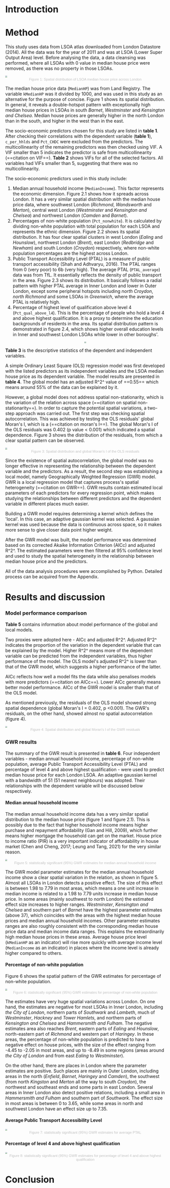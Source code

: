 # Introduction

<div style='page-break-after: always;'></div>

# Method

This study uses data from LSOA atlas downloaded from London Datastore (2014). All the data was for the year of 2011 and was at LSOA (Lower Super Output Area) level. Before analysing the data, a data cleansing was performed, where all LSOAs with 0 value in median house price were removed, as there was no property in those LSOAs. 

<img src="D:\OneDrive - King's College London\Study\Year 3\6SSG3077 Applications of Spatial Data Science\Report\graph\fig1.png" style="zoom:36%;" />
<center style="font-size:11px;color:#c0c0c0;font-family:sans-serif">Figure 1: Spatial distribution of LSOA median house price across London</center>

The median house price data (`MedianHP`) was from Land Registry. The variable `kMedianHP` was it divided by 1000, and was used in this study as an alternative for the purpose of concise. Figure 1 shows its spatial distribution. In general, it reveals a double-hotspot pattern with exceptionally high median house prices in LSOAs in south *Barnet*, *Westminster* and *Kensington and Chelsea*. Median house prices are generally higher in the north London than in the south, and higher in the west than in the east.

The socio-economic predictors chosen for this study are listed in **table 1**. After checking their correlations with the dependent variable (**table 1**), `c_per_hhlds` and `Pct_CHDC` were excluded from the predictors. The multicollinearity of the remaining predictors was then checked using VIF. A VIF smaller than 5 indicates the predictor is safe from multicollinearity (==citation on VIF==). **Table 2** shows VIFs for all of the selected factors. All variables had VIFs smaller than 5, suggesting that there was no multicollinearity.

The socio-economic predictors used in this study include:

1. Median annual household income (`MedianIncome`). This factor represents the economic dimension. Figure 2.1 shows how it spreads across London. It has a very similar spatial distribution with the median house price data, where southwest London (*Richmond*, *Wandsworth* and *Merton*), central west London (*Westminster* and *Kensington and Chelsea*) and northwest London (*Camden* and *Barnet*).
2. Percentages of non-white population (`Pct_nonwhite`). It is calculated by dividing non-white population with total population for each LSOA and represents the ethnic dimension. Figure 2.2 shows its spatial distribution. It has four clear spatial clusters in west London (*Ealing* and *Hounslow*), northwest London (*Brent*), east London (*Redbridge* and *Newham*) and south London (*Croydon*) respectively, where non-white population percentages are the highest across London.
4. Public Transport Accessibility Level (PTAL) is a measure of public transport accessibility (Shah and Adhvaryu, 2016). The PTAL ranges from 0 (very poor) to 6b (very high). 
   The average PTAL (`PTAL_average`) data was from TfL.  It essentially reflects the density of public transport in the area. Figure 2.3 shows its distribution. It basically follows a radial pattern with higher PTAL average in Inner London and lower in Outer London, except some peripheral hotspots including *north Croydon*, *north Richmond* and some LSOAs in *Greenwich*, where the average PTAL is relatively high.
5. Percentage of highest level of qualification above level 4 (`Pct_qual_above_l4`). This is the percentage of people who hold a level 4 and above highest qualification. It is a proxy to determine the education backgrounds of residents in the area. Its spatial distribution pattern is demonstrated in figure 2.4, which shows higher overall education levels in Inner and southwest London LSOAs while lower in other boroughs'.

<center class='half'><img src="D:\OneDrive - King's College London\Study\Year 3\6SSG3077 Applications of Spatial Data Science\Report\graph\fig2.1.png" style="zoom: 17%;" /><img src="D:\OneDrive - King's College London\Study\Year 3\6SSG3077 Applications of Spatial Data Science\Report\graph\fig2.2.png" style="zoom: 17%;" /></center>
<center class='half'><img src="D:\OneDrive - King's College London\Study\Year 3\6SSG3077 Applications of Spatial Data Science\Report\graph\fig2.3.png" style="zoom:17%;" /><img src="D:\OneDrive - King's College London\Study\Year 3\6SSG3077 Applications of Spatial Data Science\Report\graph\fig2.4.png" style="zoom:17%;" /></center>

**Table 3** is the descriptive statistics of the dependent and independent variables.

A simple Ordinary Least Square (OLS) regression model was first developed with the listed predictors as its independent variables and the LSOA median house price as its dependent variable. The model results are presented in **table 4**. The global model has an adjusted R^2^ value of ==0.55== which means around 55% of the data can be explained by it.

However, a global model does not address spatial non-stationarity,  which is the variation of the relation across space (==citation on spatial non-stationarity==). In order to capture the potential spatial variations, a two-step approach was carried out. The first step was checking spatial autocorrelation. This was achieved by testing the OLS residuals' global Moran's I, which is a (==citation on moran's I==). The global Moran's I of the OLS residuals was 0.402 (p value < 0.001) which indicated a spatial dependence. Figure 3 shows the distribution of the residuals, from which a clear spatial pattern can be observed.

<img src="D:\OneDrive - King's College London\Study\Year 3\6SSG3077 Applications of Spatial Data Science\Report\graph\fig3.png" style="zoom:36%;" />

<center style="font-size:11px;color:#c0c0c0;font-family:sans-serif">Figure 3: Spatial distribution and global Moran's I of the OLS residuals</center>

Since the existence of spatial autocorrelation, the global model was no longer effective in representing the relationship between the dependent variable and the predictors. As a result, the second step was establishing a local model, namely Geographically Weighted Regression (GWR) model. GWR is a local regression model that captures process's spatial heterogeneity (==citation on GWR==). GWR results contain estimated local parameters of each predictors for every regression point, which makes studying the relationships between different predictors and the dependent variable in different places much easier. 

Building a GWR model requires determining a kernel which defines the 'local'. In this case, an adaptive gaussian kernel was selected. A gaussian kernel was used because the data is  continuous across space, so it makes more sense to give closer data point higher weight.

After the GWR model was built, the model performance was determined based on its corrected Akaike Information Criterion (AICc) and adjusted R^2^. The estimated parameters were then filtered at 95% confidence level and used to study the spatial heterogeneity in the relationship between median house price and the predictors.

All of the data analysis procedures were accomplished by Python. Detailed process can be acquired from the Appendix.

<div style='page-break-after: always;'></div>

# Results and discussion

### Model performance comparison

**Table 5** contains information about model performance of the global and local models. 

Two proxies were adopted here - AICc and adjusted R^2^. Adjusted R^2^ indicates the proportion of the variation in the dependent variable that can be explained by the model. Higher R^2^ means more of the dependent variable can be predicted from the independent variables, thus higher performance of the model. The OLS model's adjusted R^2^  is lower than that of the GWR model, which suggests a higher performance of the latter.

AICc reflects how well a model fits the data while also penalises models with more predictors (==citation on AICc==). Lower AICc generally means better model performance. AICc of the GWR model is smaller than that of the OLS model.

As mentioned previously, the residuals of the OLS model showed strong spatial dependence (global Moran's I = 0.402, p <0.001). The GWR's residuals, on the other hand, showed almost no spatial autocorrelation (figure 4).

<img src="D:\OneDrive - King's College London\Study\Year 3\6SSG3077 Applications of Spatial Data Science\Report\graph\fig4.png" style="zoom:36%;" />

<center style="font-size:11px;color:#c0c0c0;font-family:sans-serif">Figure 4: Spatial distribution and global Moran's I of the GWR residuals</center>

### GWR results

The summary of the GWR result is presented in **table 6**. Four independent variables - median annual household income, percentage of non-white population, average Public Transport Accessibility Level (PTAL) and percentage of level 4 and above highest qualification - were used to predict median house price for each London LSOA. An adaptive gaussian kernel with a bandwidth of 51 (51 nearest neighbours) was adopted. Their relationships with the dependent variable will be discussed below respectively.

#### Median annual household income

The median annual household income data has a very similar spatial distribution to the median house price (figure 1 and figure 2.1). This is possibly due to the fact that higher household income means higher purchase and repayment affordability (Gan and Hill, 2009), which further means higher mortgage the household can get on the market. House price to income ratio (PIR) is a very important indicator of affordability in house market (Chen and Cheng, 2017; Leung and Tang, 2021) for the very similar reason.

<img src="D:\OneDrive - King's College London\Study\Year 3\6SSG3077 Applications of Spatial Data Science\Report\graph\fig5.png" style="zoom:36%;" />

<center style="font-size:11px;color:#c0c0c0;font-family:sans-serif">Figure 5: statistically significant (95%) GWR estimates for median annual household income</center>

The GWR model parameter estimates for the median annual household income show a clear spatial variation in the relation, as shown in figure 5. Almost all LSOAs in London detects a positive effect. The size of this effect is between 1.98 to 7.79 in most areas, which means a one unit increase in median income is related to a 1.98 to 7.79 units increase in median house price. In some areas (mainly southwest to north London) the estimated effect size increases to higher ranges. *Westminster*, *Kensington and Chelsea* and southern part of *Barnet* have the highest parameter estimates (above 37), which coincides with the areas with the highest median house prices and median annual household incomes. Other parameter estimates ranges are also roughly consistent with the corresponding median house price data and median income data ranges. This explains the extraordinarily high median house prices in these areas. Average house price level (`kMedianHP` as an indicator) will rise more quickly with average income level (`MedianIncome` as an indicator) in places where the income level is already higher compared to others.

#### Percentage of non-white population

Figure 6 shows the spatial pattern of the GWR estimates for percentage of non-white population. 

<img src="D:\OneDrive - King's College London\Study\Year 3\6SSG3077 Applications of Spatial Data Science\Report\graph\fig6.png" style="zoom:36%;" />

<center style="font-size:11px;color:#c0c0c0;font-family:sans-serif">Figure 6: statistically significant (95%) GWR estimates for percentage of non-white population</center>

The estimates have very huge spatial variations across London. On one hand, the estimates are negative for most LSOAs in Inner London, including *the City of London*, northern parts of *Southwark* and *Lambeth*, much of *Westminster*, *Hackney* and *Tower Hamlets*, and northern parts of *Kensington and Chelsea* and *Hammersmith and Fulham*. The negative estimates area also reaches *Brent*, eastern parts of *Ealing* and *Hounslow*, north-eastern part of *Richmond* and western part of *Haringey*. In these areas, the percentage of non-white population is predicted to have a negative effect on house prices, with the size of the effect ranging from -4.45 to -2.05 in most areas, and up to -8.49 in some regions (areas around *the City of London* and from east *Ealing* to *Westminster*).

On the other hand, there are places in London where the parameter estimates are positive. Such places are mainly in Outer London, including areas in the north (*Enfield*, *Barnet*, *Haringey* and *Camden*), the southwest (from north *Kingston* and *Merton* all the way to south *Croydon*), the northwest and southeast ends and some parts in east London. Several areas in Inner London also detect positive relations, including a small area in *Hammersmith and Fulham* and southern part of *Southwark*. The effect size in most areas is between 0 to 3.65, while some areas in north and southwest London have an effect size up to 7.35.

#### Average Public Transport Accessibility Level

<img src="D:\OneDrive - King's College London\Study\Year 3\6SSG3077 Applications of Spatial Data Science\Report\graph\fig7.png" style="zoom:36%;" />

<center style="font-size:11px;color:#c0c0c0;font-family:sans-serif">Figure 7: statistically significant (95%) GWR estimates for average PTAL</center>

#### Percentage of level 4 and above highest qualification

<img src="D:\OneDrive - King's College London\Study\Year 3\6SSG3077 Applications of Spatial Data Science\Report\graph\fig8.png" style="zoom:36%;" />

<center style="font-size:11px;color:#c0c0c0;font-family:sans-serif">Figure 8: statistically significant (95%) GWR estimates for percentage of level 4 and above highest qualification</center>

<div style='page-break-after: always;'></div>

# Conclusion



<div style='page-break-after: always;'></div>
